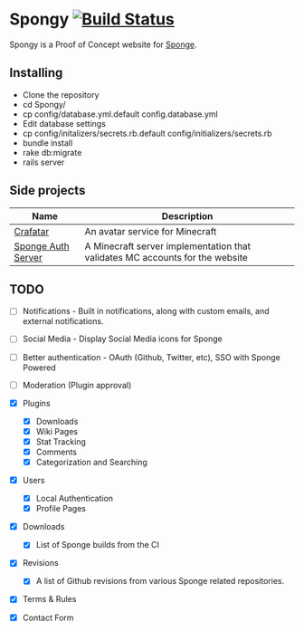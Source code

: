 # Spongy [![Build Status](https://travis-ci.org/Jake0oo0/Spongy.svg?branch=master)](https://travis-ci.org/Jake0oo0/Spongy)

Spongy is a Proof of Concept website for [Sponge](http://forums.spongepowered.org/).


## Installing

* Clone the repository
* cd Spongy/
* cp config/database.yml.default config.database.yml
* Edit database settings
* cp config/initalizers/secrets.rb.default config/initializers/secrets.rb
* bundle install
* rake db:migrate
* rails server

## Side projects
| Name | Description |
| ---- | ----------- |
| [Crafatar](https://github.com/Jake0oo0/crafatar) | An avatar service for Minecraft |
| [Sponge Auth Server](sponge_auth_server) | A Minecraft server implementation that validates MC accounts for the website |


## TODO

* [ ] Notifications - Built in notifications, along with custom emails, and external notifications.
* [ ] Social Media - Display Social Media icons for Sponge
* [ ] Better authentication - OAuth (Github, Twitter, etc), SSO with Sponge Powered
* [ ] Moderation (Plugin approval)

* [x] Plugins
  * [x] Downloads
  * [x] Wiki Pages
  * [x] Stat Tracking
  * [x] Comments
  * [x] Categorization and Searching
* [x] Users
  * [x] Local Authentication
  * [x] Profile Pages
* [x] Downloads
  * [x] List of Sponge builds from the CI
* [x] Revisions
  * [x] A list of Github revisions from various Sponge related repositories.
* [x] Terms & Rules
* [x] Contact Form
